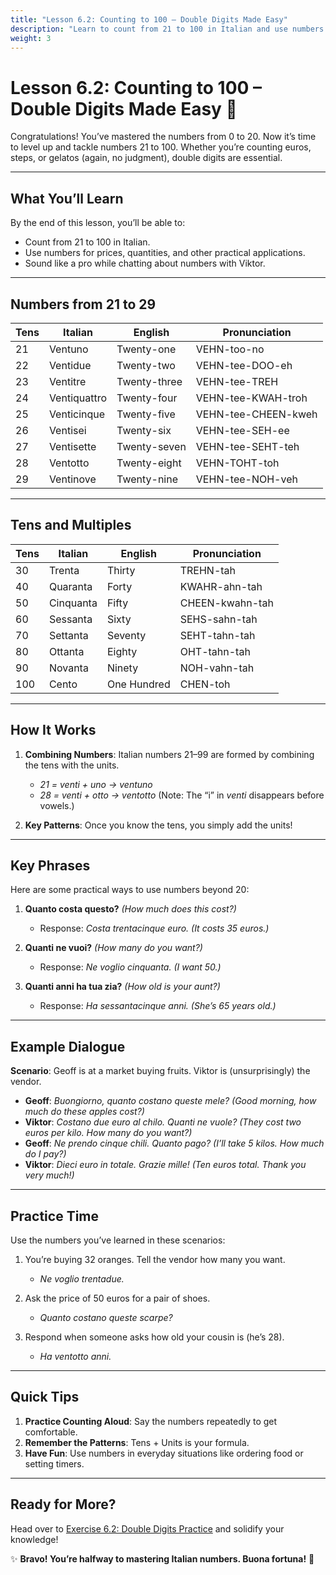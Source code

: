 ```yaml
---
title: "Lesson 6.2: Counting to 100 – Double Digits Made Easy"
description: "Learn to count from 21 to 100 in Italian and use numbers in real-life scenarios."
weight: 3
---
```


# Lesson 6.2: Counting to 100 – Double Digits Made Easy 🔢  

Congratulations! You’ve mastered the numbers from 0 to 20. Now it’s time to level up and tackle numbers 21 to 100. Whether you’re counting euros, steps, or gelatos (again, no judgment), double digits are essential.

---

## What You’ll Learn  

By the end of this lesson, you’ll be able to:  
- Count from 21 to 100 in Italian.  
- Use numbers for prices, quantities, and other practical applications.  
- Sound like a pro while chatting about numbers with Viktor.  

---

## Numbers from 21 to 29  

| Tens | Italian      | English        | Pronunciation     |  
|------|--------------|----------------|-------------------|  
| 21   | Ventuno      | Twenty-one     | VEHN-too-no       |  
| 22   | Ventidue     | Twenty-two     | VEHN-tee-DOO-eh   |  
| 23   | Ventitre     | Twenty-three   | VEHN-tee-TREH     |  
| 24   | Ventiquattro | Twenty-four    | VEHN-tee-KWAH-troh|  
| 25   | Venticinque  | Twenty-five    | VEHN-tee-CHEEN-kweh |  
| 26   | Ventisei     | Twenty-six     | VEHN-tee-SEH-ee   |  
| 27   | Ventisette   | Twenty-seven   | VEHN-tee-SEHT-teh |  
| 28   | Ventotto     | Twenty-eight   | VEHN-TOHT-toh     |  
| 29   | Ventinove    | Twenty-nine    | VEHN-tee-NOH-veh  |  

---

## Tens and Multiples  

| Tens       | Italian      | English        | Pronunciation     |  
|------------|--------------|----------------|-------------------|  
| 30         | Trenta       | Thirty         | TREHN-tah         |  
| 40         | Quaranta     | Forty          | KWAHR-ahn-tah     |  
| 50         | Cinquanta    | Fifty          | CHEEN-kwahn-tah   |  
| 60         | Sessanta     | Sixty          | SEHS-sahn-tah     |  
| 70         | Settanta     | Seventy        | SEHT-tahn-tah     |  
| 80         | Ottanta      | Eighty         | OHT-tahn-tah      |  
| 90         | Novanta      | Ninety         | NOH-vahn-tah      |  
| 100        | Cento        | One Hundred    | CHEN-toh          |  

---

## How It Works  

1. **Combining Numbers**: Italian numbers 21–99 are formed by combining the tens with the units.  
   - *21 = venti + uno → ventuno*  
   - *28 = venti + otto → ventotto* (Note: The “i” in *venti* disappears before vowels.)  

2. **Key Patterns**: Once you know the tens, you simply add the units!  

---

## Key Phrases  

Here are some practical ways to use numbers beyond 20:  

1. **Quanto costa questo?** *(How much does this cost?)*  
   - Response: *Costa trentacinque euro.* *(It costs 35 euros.)*  

2. **Quanti ne vuoi?** *(How many do you want?)*  
   - Response: *Ne voglio cinquanta.* *(I want 50.)*  

3. **Quanti anni ha tua zia?** *(How old is your aunt?)*  
   - Response: *Ha sessantacinque anni.* *(She’s 65 years old.)*  

---

## Example Dialogue  

**Scenario**: Geoff is at a market buying fruits. Viktor is (unsurprisingly) the vendor.  

- **Geoff**: *Buongiorno, quanto costano queste mele?* *(Good morning, how much do these apples cost?)*  
- **Viktor**: *Costano due euro al chilo. Quanti ne vuole?* *(They cost two euros per kilo. How many do you want?)*  
- **Geoff**: *Ne prendo cinque chili. Quanto pago?* *(I’ll take 5 kilos. How much do I pay?)*  
- **Viktor**: *Dieci euro in totale. Grazie mille!* *(Ten euros total. Thank you very much!)*  

---

## Practice Time  

Use the numbers you’ve learned in these scenarios:  

1. You’re buying 32 oranges. Tell the vendor how many you want.  
   - *Ne voglio trentadue.*  

2. Ask the price of 50 euros for a pair of shoes.  
   - *Quanto costano queste scarpe?*  

3. Respond when someone asks how old your cousin is (he’s 28).  
   - *Ha ventotto anni.*  

---

## Quick Tips  

1. **Practice Counting Aloud**: Say the numbers repeatedly to get comfortable.  
2. **Remember the Patterns**: Tens + Units is your formula.  
3. **Have Fun**: Use numbers in everyday situations like ordering food or setting timers.  

---

## Ready for More?  

Head over to [Exercise 6.2: Double Digits Practice](../exercise6.2/) and solidify your knowledge!  

✨ **Bravo! You’re halfway to mastering Italian numbers. Buona fortuna!** 🌟  
